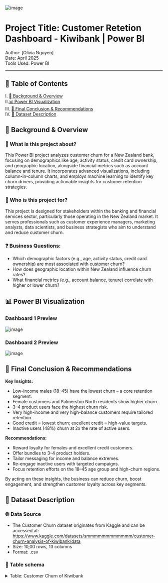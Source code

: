 
![image](https://github.com/user-attachments/assets/7d1f1cd9-3273-4972-b641-d5ac5a0c3e46)

# Project Title: Customer Retetion Dashboard - Kiwibank | Power BI



Author: [Olivia Nguyen]  
Date: April 2025  
Tools Used: Power BI 

---

## 📑 Table of Contents  
I. [📌 Background & Overview](#-background--overview)  
II.[📊 Power BI Visualization](#-power-bi-visualization)  
III. [🔎 Final Conclusion & Recommendations](#-final-conclusion--recommendations)  
IV. [📂 Dataset Description](#-dataset-description)  


## 📌 Background & Overview

### 📖 What is this project about?
This Power BI project analyzes customer churn for a New Zealand bank, focusing on demographics like age, activity status, credit card ownership, and geographic location, alongside financial metrics such as account balance and tenure. It incorporates advanced visualizations, including column-in-column charts, and employs machine learning to identify key churn drivers, providing actionable insights for customer retention strategies.


### 👤 Who is this project for?   
This project is designed for stakeholders within the banking and financial services sector, particularly those operating in the New Zealand market. It serves professionals such as customer experience managers, marketing analysts, data scientists, and business strategists who aim to understand and reduce customer churn.  

### ❓ Business Questions:
- Which demographic factors (e.g., age, activity status, credit card ownership) are most associated with customer churn?  
- How does geographic location within New Zealand influence churn rates?  
- What financial metrics (e.g., account balance, tenure) correlate with higher or lower churn?  
   
## 📊 Power BI Visualization

### Dashboard 1 Preview
![image](https://github.com/user-attachments/assets/114f5d06-8de2-4e72-ac33-d787ecc7a232)



### Dashboard 2 Preview

![image](https://github.com/user-attachments/assets/e43fa620-9f3e-4477-94eb-8564df89343c)



## 🔎 Final Conclusion & Recommendations 

 **Key Insights:**
- Low-income males (18–45) have the lowest churn – a core retention segment.
- Female customers and Palmerston North residents show higher churn.
- 3–4 product users face the highest churn risk.
- Very high-income and very high-balance customers require tailored retention.
- Good credit = lowest churn; excellent credit = high-value targets.
- Inactive users (48%) churn at 2x the rate of active users.

**Recommendations:**
- Reward loyalty for females and excellent credit customers.
- Offer bundles to 3–4 product holders.
- Tailor messaging for income and balance extremes.
- Re-engage inactive users with targeted campaigns.
- Focus retention efforts on the 18–45 age group and high-churn regions.

By acting on these insights, the business can reduce churn, boost engagement, and strengthen customer loyalty across key segments.

## 📂 Dataset Description

### 🌐 Data Source
- The Customer Churn dataset originates from Kaggle and can be accessed at: https://www.kaggle.com/datasets/smmmmmmmmmmmm/customer-churn-analysis-of-kiwibank/data  
- Size: 10,00 rows, 13 columns
- Format: .csv

### 🔀 Table schema
<details>
<summary>Table: Customer Churn of Kiwibank </summary>  

| Number | Variable name       | Definition                                                | Data Type |
| ------ | ------------------- | --------------------------------------------------------- | --------- |
| 1      | Customer_id         | Unique identifier for each customer                       | Number    |
| 2      | Surname             | Surname of the customer                                   | Text      |
| 3      | CreditScore         | Customer’s creditworthiness                               | Number    |
| 4      | Geography           | City of the customer                                      | Text      |
| 5      | Gender              | Gender of customer                                        | Text      |
| 6      | Age                 | Age of the custome                                        | Number    |
| 7      | Tenure              | Tenure of customer in organization                        | Number    |
| 8      | Balance             | Customers' balance account                                | Number    |
| 9      | NumberOfProducts    | How many different products a customer holds              | Number    |
| 10     | Has Credit Card     | Whether a customer owns a credit card                     | Number    |
| 11     | Is Active Member    | Indicates if the customer is currently active             | Number    |
| 12     | Estimated Salary    | Annual income of the customer                             | Number    |
| 13     | Churn               | Churn Flag                                                | Number    |

</details>


